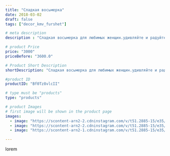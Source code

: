 ```yaml
---
title: "Сладкая восьмерка"
date: 2018-03-02
draft: false
tags: ["decor_kmv_furshet"]

# meta description
description : "Сладкая восьмерка для любимых женщин.удивляйте и радуйте своих родных в Международный женский день."

# product Price
price: "3000"
priceBefore: "3600.0"

# Product Short Description
shortDescription: "Сладкая восьмерка для любимых женщин.удивляйте и радуйте своих родных в Международный женский день."

#product ID
productID: "Bf0Tz8vlcII"

# type must be "products"
type: "products"

# product Images
# first image will be shown in the product page
images:
  - image: "https://scontent-arn2-2.cdninstagram.com/v/t51.2885-15/e35/28153510_398044717274436_3716977230396522496_n.jpg?se=7&tp=1&_nc_ht=scontent-arn2-2.cdninstagram.com&_nc_cat=100&_nc_ohc=JYxz81mZpHMAX9F9vKr&oh=7ab1a58cbc0314c157c9d48f2aca1124&oe=606CAC6C&ig_cache_key=MTcyNjA5MDcxNTM3NDkxNjEwNQ%3D%3D.2"
  - image: "https://scontent-arn2-2.cdninstagram.com/v/t51.2885-15/e35/28157755_154387528603992_2929911816135901184_n.jpg?se=7&tp=1&_nc_ht=scontent-arn2-2.cdninstagram.com&_nc_cat=100&_nc_ohc=2HLfa7Zky2oAX8dcS8-&oh=f24feab7d04d469aa4ffcff99925a968&oe=606A1713&ig_cache_key=MTcyNjA5MDcwODMyODQ1NDk2MQ%3D%3D.2"
  - image: "https://scontent-arn2-1.cdninstagram.com/v/t51.2885-15/e35/28751834_200704940681121_7627181418782654464_n.jpg?se=7&tp=1&_nc_ht=scontent-arn2-1.cdninstagram.com&_nc_cat=109&_nc_ohc=EiWTkcbVV6kAX_p-b4w&oh=9a2dc908bf39e721288bbb97a98c9d5e&oe=606A5ABE&ig_cache_key=MTcyNjA5MDY1NzAwNzA2NzE1Nw%3D%3D.2"

---
```

lorem
